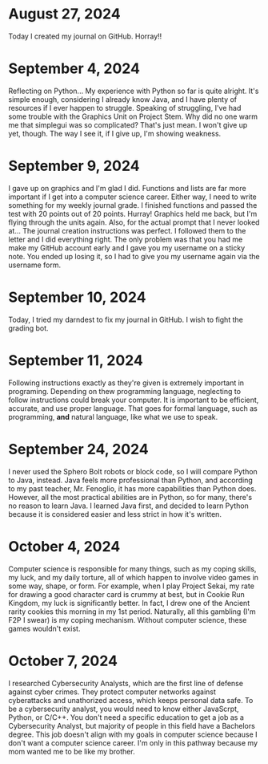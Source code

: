 # August 27, 2024
  Today I created my journal on GitHub. Horray!!

# September 4, 2024
  Reflecting on Python...
  My experience with Python so far is quite alright. It's simple enough, considering I already know Java, and I have plenty of resources if I ever happen to struggle. Speaking of struggling, I've had some trouble with the Graphics Unit on Project Stem. Why did no one warm me that simplegui was so complicated? That's just mean. I won't give up yet, though. The way I see it, if I give up, I'm showing weakness.

# September 9, 2024
  I gave up on graphics and I'm glad I did. Functions and lists are far more important if I get into a computer science career. Either way, I need to write something for my weekly journal grade. I finished functions and passed the test with 20 points out of 20 points. Hurray! Graphics held me back, but I'm flying through the units again.
  Also, for the actual prompt that I never looked at... The journal creation instructions was perfect. I followed them to the letter and I did everything right. The only problem was that you had me make my GitHub account early and I gave you my username on a sticky note. You ended up losing it, so I had to give you my username again via the username form.

# September 10, 2024
  Today, I tried my darndest to fix my journal in GitHub. I wish to fight the grading bot.

# September 11, 2024
  Following instructions exactly as they're given is extremely important in programing. Depending on thew programming language, neglecting to follow instructions could break your computer. It is important to be efficient, accurate, and use proper language. That goes for formal language, such as programming, **and** natural language, like what we use to speak.

# September 24, 2024
  I never used the Sphero Bolt robots or block code, so I will compare Python to Java, instead. Java feels more professional than Python, and according to my past teacher, Mr. Fenoglio, it has more capabilities than Python does. However, all the most practical abilities are in Python, so for many, there's no reason to learn Java. I learned Java first, and decided to learn Python because it is considered easier and less strict in how it's written.

# October 4, 2024
  Computer science is responsible for many things, such as my coping skills, my luck, and my daily torture, all of which happen to involve video games in some way, shape, or form. For example, when I play Project Sekai, my rate for drawing a good character card is crummy at best, but in Cookie Run Kingdom, my luck is significantly better. In fact, I drew one of the Ancient rarity cookies this morning in my 1st period. Naturally, all this gambling (I'm F2P I swear) is my coping mechanism. Without computer science, these games wouldn't exist.

# October 7, 2024
I researched Cybersecurity Analysts, which are the first line of defense against cyber crimes. They protect computer networks against cyberattacks and unathorized access, which keeps personal data safe. To be a cybersecurity analyst, you would need to know either JavaScrpt, Python, or C/C++. You don't need a specific education to get a job as a Cybersecurity Analyst, but majority of people in this field have a Bachelors degree. This job doesn't align with my goals in computer science because I don't want a computer science career. I'm only in this pathway because my mom wanted me to be like my brother.
